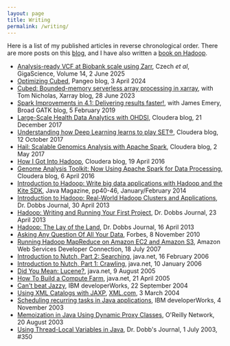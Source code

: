 ```yaml
---
layout: page
title: Writing
permalink: /writing/
---
```


Here is a list of my published articles in reverse chronological order. There are more posts on this [blog](/), and I have also written a [book on Hadoop](http://www.hadoopbook.com/).

* [Analysis-ready VCF at Biobank scale using Zarr](https://doi.org/10.1093/gigascience/giaf049), Czech _et al_, GigaScience, Volume 14, 2 June 2025
* [Optimizing Cubed](https://medium.com/pangeo/optimizing-cubed-7a0b8f65f5b7), Pangeo blog, 3 April 2024
* [Cubed: Bounded-memory serverless array processing in xarray](https://xarray.dev/blog/cubed-xarray), with Tom Nicholas, Xarray blog, 28 June 2023
* [Spark Improvements in 4.1: Delivering results faster!](https://github.com/broadinstitute/gatk-docs/blob/master/blog-2012-to-2019/2019-02-05-Spark_Improvements_in_4.1:_Delivering_results_faster!.md?id=23420), with James Emery, Broad GATK blog, 5 February 2019
* [Large-Scale Health Data Analytics with OHDSI](https://web.archive.org/web/20180502031233/http://blog.cloudera.com/blog/2017/12/large-scale-health-data-analytics-with-ohdsi/), Cloudera blog, 21 December 2017
* [Understanding how Deep Learning learns to play SET®](https://tom-e-white.com/2017/10/understanding-how-deep-learning-learns-to-play-set.html), Cloudera blog, 12 October 2017
* [Hail: Scalable Genomics Analysis with Apache Spark](https://web.archive.org/web/20170505123239/http://blog.cloudera.com/blog/2017/05/hail-scalable-genomics-analysis-with-spark/), Cloudera blog, 2 May 2017
* [How I Got Into Hadoop](https://web.archive.org/web/20190507035707/http://vision.cloudera.com/how-i-got-into-hadoop/), Cloudera blog, 19 April 2016
* [Genome Analysis Toolkit: Now Using Apache Spark for Data Processing](https://web.archive.org/web/20180813162245/http://blog.cloudera.com/blog/2016/04/genome-analysis-toolkit-now-using-apache-spark-for-data-processing/), Cloudera blog, 6 April 2016
* [Introduction to Hadoop: Write big data applications with Hadoop and the Kite SDK](https://tom-e-white.com/articles/hadoop-java-magazine/Java%20Magazine%202014.01-02.pdf), Java Magazine, pp40-46, January/February 2014
* [Introduction to Hadoop: Real-World Hadoop Clusters and Applications](https://web.archive.org/web/20130502133512/https://www.drdobbs.com/database/introduction-to-hadoop-real-world-hadoop/240153375), Dr. Dobbs Journal, 30 April 2013
* [Hadoop: Writing and Running Your First Project](https://web.archive.org/web/20130428231108/https://www.drdobbs.com/database/hadoop-writing-and-running-your-first-pr/240153197), Dr. Dobbs Journal, 23 April 2013
* [Hadoop: The Lay of the Land](https://web.archive.org/web/20130419124550/https://www.drdobbs.com/database/hadoop-the-lay-of-the-land/240150854), Dr. Dobbs Journal, 16 April 2013
* [Asking Any Question Of All Your Data](https://tom-e-white.com/articles/hadoop-forbes/ForbesHadoopArticleV2.pdf), Forbes, 8 November 2010 <!-- Original published at http://www.forbes.com/2010/11/05/facebook-yahoo-ebay-technology-hadoop.html -->
* [Running Hadoop MapReduce on Amazon EC2 and Amazon S3](https://tom-e-white.com/articles/hadoop-aws-article/article.html), Amazon Web Services Developer Connection, 18 July 2007 <!-- Original published at http://aws.amazon.com/articles/873?_encoding=UTF8&amp;jiveRedirect=1 -->
* [Introduction to Nutch, Part 2: Searching](https://web.archive.org/web/20060302114443/http://today.java.net/pub/a/today/2006/02/16/introduction-to-nutch-2.html), java.net, 16 February 2006
* [Introduction to Nutch, Part 1: Crawling](https://web.archive.org/web/20060302114437/http://today.java.net/pub/a/today/2006/01/10/introduction-to-nutch-1.html), java.net, 10 January 2006
* [Did You Mean: Lucene?](https://web.archive.org/web/20050811022737/http://today.java.net/pub/a/today/2005/08/09/didyoumean.html), java.net, 9 August 2005
* [How To Build a Compute Farm](https://web.archive.org/web/20050424022316/http://today.java.net/pub/a/today/2005/04/21/farm.html), java.net, 21 April 2005
* [Can't beat Jazzy](https://web.archive.org/web/20041107091317/http://www-106.ibm.com/developerworks/java/library/j-jazzy/), IBM developerWorks, 22 September 2004
* [Using XML Catalogs with JAXP](https://web.archive.org/web/20040402055422/http://www.xml.com/pub/a/2004/03/03/catalogs.html), [XML.com](http://www.xml.com/), 3 March 2004
* [Scheduling recurring tasks in Java applications](https://web.archive.org/web/20050309013906/http://www-106.ibm.com/developerworks/java/library/j-schedule.html), IBM developerWorks, 4 November 2003
* [Memoization in Java Using Dynamic Proxy Classes](https://web.archive.org/web/20100102035535/http://www.onjava.com/pub/a/onjava/2003/08/20/memoization.html), O'Reilly Network, 20 August 2003
* [Using Thread-Local Variables in Java](https://web.archive.org/web/20101123131613/http://www.drdobbs.com/184405382), Dr. Dobb's Journal, 1 July 2003, #350
